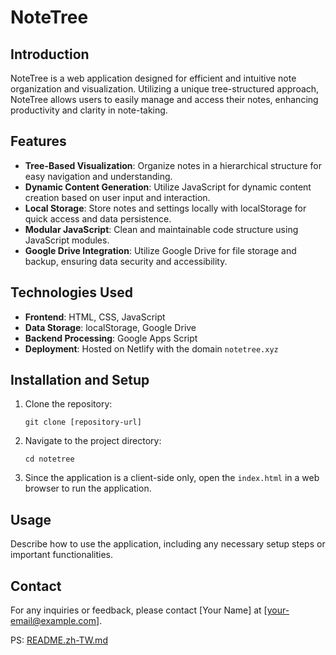 # NoteTree

## Introduction
NoteTree is a web application designed for efficient and intuitive note organization and visualization. Utilizing a unique tree-structured approach, NoteTree allows users to easily manage and access their notes, enhancing productivity and clarity in note-taking.

## Features
- **Tree-Based Visualization**: Organize notes in a hierarchical structure for easy navigation and understanding.
- **Dynamic Content Generation**: Utilize JavaScript for dynamic content creation based on user input and interaction.
- **Local Storage**: Store notes and settings locally with localStorage for quick access and data persistence.
- **Modular JavaScript**: Clean and maintainable code structure using JavaScript modules.
- **Google Drive Integration**: Utilize Google Drive for file storage and backup, ensuring data security and accessibility.

## Technologies Used
- **Frontend**: HTML, CSS, JavaScript
- **Data Storage**: localStorage, Google Drive
- **Backend Processing**: Google Apps Script
- **Deployment**: Hosted on Netlify with the domain `notetree.xyz`

## Installation and Setup
1. Clone the repository:
   ```
   git clone [repository-url]
   ```
2. Navigate to the project directory:
   ```
   cd notetree
   ```
3. Since the application is a client-side only, open the `index.html` in a web browser to run the application.

## Usage
Describe how to use the application, including any necessary setup steps or important functionalities.

## Contact
For any inquiries or feedback, please contact [Your Name] at [your-email@example.com].



PS: [README.zh-TW.md](README.zh-TW.md)
